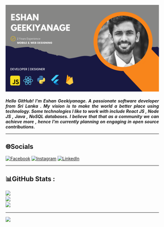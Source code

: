 
![MasterHead](https://github.com/Eshan9715/TempMobile/blob/master/crzz.png)
<h5 align="justify">Hello GitHub! I'm Eshan Geekiyanage. A passionate software developer from Sri Lanka . My vision is to make the world a better place using technology. Some technologies I like to work with include React JS , Node JS , Java , NoSQL databases. I believe that that as a community we can achieve more , hence I'm currently planning on engaging in open source contributions.</h>

---
## 🌐Socials
[![Facebook](https://img.shields.io/badge/Facebook-%231877F2.svg?logo=Facebook&logoColor=white)](https://www.facebook.com/eshan.amanda.7) [![Instagram](https://img.shields.io/badge/Instagram-%23E4405F.svg?logo=Instagram&logoColor=white)](https://www.instagram.com/eshan.amanda/?hl=en) [![LinkedIn](https://img.shields.io/badge/LinkedIn-%230077B5.svg?logo=linkedin&logoColor=white)](https://www.linkedin.com/in/eshan-geekiyanage-a1b245213/) 

---
## 📊GitHub Stats :
![](https://github-readme-stats.vercel.app/api?username=eshan9715&theme=radical&hide_border=false&include_all_commits=false&count_private=false)<br/>
![](https://github-readme-streak-stats.herokuapp.com/?user=eshan9715&theme=radical&hide_border=false)<br/>
![](https://github-readme-stats.vercel.app/api/top-langs/?username=eshan9715&theme=radical&hide_border=false&include_all_commits=false&count_private=false&layout=compact)

---
[![](https://visitcount.itsvg.in/api?id=eshan9715&icon=0&color=0)](https://visitcount.itsvg.in)
